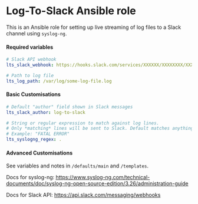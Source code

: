 Log-To-Slack Ansible role
==========================

This is an Ansible role for setting up live streaming of log files to a Slack channel using `syslog-ng`.

#### Required variables
```yaml
# Slack API webhook
lts_slack_webhook: https://hooks.slack.com/services/XXXXXX/XXXXXXXX/XXXXXXXXXXXXXXXX

# Path to log file
lts_log_path: /var/log/some-log-file.log
```

#### Basic Customisations
```yaml
# Default "author" field shown in Slack messages
lts_slack_author: log-to-slack

# String or regular expression to match against log lines.
# Only *matching* lines will be sent to Slack. Default matches anything.
# Example: "FATAL ERROR"
lts_syslogng_regex: .
```

#### Advanced Customisations

See variables and notes in `/defaults/main` and `/templates`.

Docs for syslog-ng: https://www.syslog-ng.com/technical-documents/doc/syslog-ng-open-source-edition/3.26/administration-guide

Docs for Slack API: https://api.slack.com/messaging/webhooks
